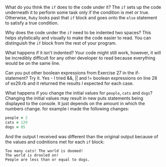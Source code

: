 What do you think the `if` does to the code under it?
The `if` sets up the code underneath it to perform some task only if the condition is met or true. Otherwise, `Ruby` looks past that `if` block and goes onto the `else` statement to satisfy a true condition.

Why does the code under the `if` need to be indented two spaces?
This helps stylistically and visually to make the code easier to read. You can distinguish the `if` block from the rest of your program.

What happens if it isn't indented?
Your code might still work, however, it will be incredibly difficult for any other developer to read because everything would be on the same line.

Can you put other boolean expressions from Exercise 27 in the if-statement? Try it.
Yes - I tried &&, || and != boolean expressions on line 28 of ex29.rb and it returned the results I expected for each case.

What happens if you change the initial values for `people`, `cats` and `dogs`?
Changing the initial values may result in new puts statements being displayed to the console. It just depends on the amount in which the numbers change. for example i made the following changes:
```ruby
people = 2
cats = 129
dogs = 85
```
And the output I received was different than the original output because of the values and codnitions met for each `if` block:

```
Too many cats! The world is doomed!
The world is drooled on!
People are less than or equal to dogs.
```
